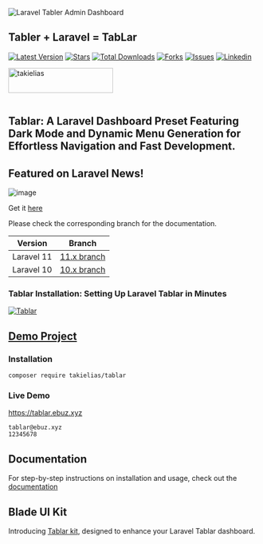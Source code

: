 ![Laravel Tabler Admin Dashboard](https://banners.beyondco.de/Laravel%20Tabler%20Admin%20Dashboard.png?theme=light&packageManager=composer+require&packageName=takielias%2Ftablar&pattern=topography&style=style_1&description=Laravel+%2B+Tabler+%3D+Tablar+%23+Admin+Dashboard+with+Dark+Mode.&md=1&showWatermark=0&fontSize=125px&images=https%3A%2F%2Flaravel.com%2Fimg%2Flogomark.min.svg)

## Tabler + Laravel = TabLar

[![Latest Version](https://img.shields.io/packagist/v/takielias/tablar?color=blue&label=release&style=for-the-badge)](https://packagist.org/packages/takielias/tablar)
[![Stars](https://img.shields.io/github/stars/takielias/tablar?color=rgb%2806%20189%20248%29&label=stars&style=for-the-badge)](https://packagist.org/packages/takielias/tablar)
[![Total Downloads](https://img.shields.io/packagist/dt/takielias/tablar.svg?color=rgb%28249%20115%2022%29&style=for-the-badge)](https://packagist.org/packages/takielias/tablar)
[![Forks](https://img.shields.io/github/forks/takielias/tablar?color=rgb%28134%20115%2022%29&style=for-the-badge)](https://packagist.org/packages/takielias/tablar)
[![Issues](https://img.shields.io/github/issues/takielias/tablar?color=rgb%28134%20239%20128%29&style=for-the-badge)](https://packagist.org/packages/takielias/tablar)
[![Linkedin](https://img.shields.io/badge/-LinkedIn-black.svg?logo=linkedin&color=rgba(235%2068%2050)&style=for-the-badge)](https://linkedin.com/in/takielias)



<a href="https://www.buymeacoffee.com/takielias" target="_blank"> <img align="left" src="https://cdn.buymeacoffee.com/buttons/v2/default-yellow.png" height="50" width="210" alt="takielias" /></a>

<br/>
<br/>

<!-- PROJECT LOGO -->

<p align="center">

<br/> 

## Tablar: A Laravel Dashboard Preset Featuring Dark Mode and Dynamic Menu Generation for Effortless Navigation and Fast Development.

## Featured on Laravel News!
![image](https://github.com/takielias/tablar/assets/38932580/36605697-5ce8-4837-933b-657cb00d9317)

Get it [here](https://laravel-news.com/tablar-laravel-dashboard-preset)

Please check the corresponding branch for the documentation.

|Version|Branch|
|:-:|:-:|
|Laravel 11|[11.x branch](../../tree/11.x/README.md)|
|Laravel 10|[10.x branch](../../tree/10.x/README.md)|

### Tablar Installation: Setting Up Laravel Tablar in Minutes

[![Tablar](https://img.youtube.com/vi/ka26mSdmvIQ/0.jpg)](https://www.youtube.com/watch?v=ka26mSdmvIQ)

## [Demo Project](https://github.com/takielias/tablar-demo-project)

### Installation

```shell
composer require takielias/tablar
```
  
### Live Demo
https://tablar.ebuz.xyz

```shell
tablar@ebuz.xyz
12345678
```

## Documentation

For step-by-step instructions on installation and usage, check out the [documentation](https://tablar.ebuz.xyz/docs)

## Blade UI Kit
 Introducing [Tablar kit](https://github.com/takielias/tablar-kit), designed to enhance your Laravel Tablar dashboard.

<!-- MARKDOWN LINKS & IMAGES -->
<!-- https://www.markdownguide.org/basic-syntax/#reference-style-links -->

[contributors-shield]: https://img.shields.io/github/contributors/takielias/tablar.svg?style=flat-square

[contributors-url]: https://github.com/takielias/tablar/graphs/contributors

[forks-shield]: https://img.shields.io/github/forks/takielias/tablar.svg?style=flat-square

[forks-url]: https://github.com/takielias/tablar/network/members

[stars-shield]: https://img.shields.io/github/stars/takielias/tablar.svg?style=flat-square

[stars-url]: https://github.com/takielias/tablar/stargazers

[issues-shield]: https://img.shields.io/github/issues/takielias/tablar.svg?style=flat-square

[issues-url]: https://github.com/takielias/tablar/issues

[license-shield]: https://img.shields.io/github/license/takielias/tablar.svg?style=flat-square

[license-url]: https://github.com/takielias/tablar/blob/master/LICENSE.txt

[linkedin-shield]: https://img.shields.io/badge/-LinkedIn-black.svg?style=flat-square&logo=linkedin&colorB=555

[linkedin-url]: https://linkedin.com/in/takielias

[product-screenshot]: images/screenshot.png

[ico-version]: https://img.shields.io/packagist/v/takielias/tablar.svg?style=flat-square

[ico-downloads]: https://img.shields.io/packagist/dt/takielias/tablar.svg?style=flat-square

[link-packagist]: https://packagist.org/packages/takielias/tablar

[link-downloads]: https://packagist.org/packages/takielias/tablar

[link-author]: https://github.com/takielias
